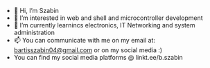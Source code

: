 - 👋 Hi, I’m Szabin
- 👀 I’m interested in web and shell and microcontroller development
- 🌱 I’m currently learnincs electronics, IT Networking and system administration
- 📫 You can communicate with me on my email at: bartisszabin04@gmail.com or on my social media :)
- You can find my social media platforms @ linkt.ee/b.szabin

<!---
Szabin3688/Szabin3688 is a ✨ special ✨ repository because its `README.md` (this file) appears on your GitHub profile.
You can click the Preview link to take a look at your changes.
--->
